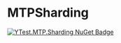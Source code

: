 # MTPSharding

[![YTest.MTP.Sharding NuGet Badge](https://img.shields.io/nuget/v/YTest.MTP.Sharding?label=Latest&logo=nuget)](https://www.nuget.org/packages/YTest.MTP.Sharding/)
